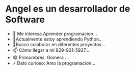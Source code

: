 # Angel es un desarrollador de Software
- 👀 Me interesa Aprender programacion...
- 🌱Actualmente estoy aprendiendo Python...
- 💞️Busco colaborar en diferentes proyectos...
- 📫 Cómo llegar a mí 829-931-5927...
- 😄 Pronombres: Gomera ...
- ⚡ Dato curioso: Amo la programacion...
